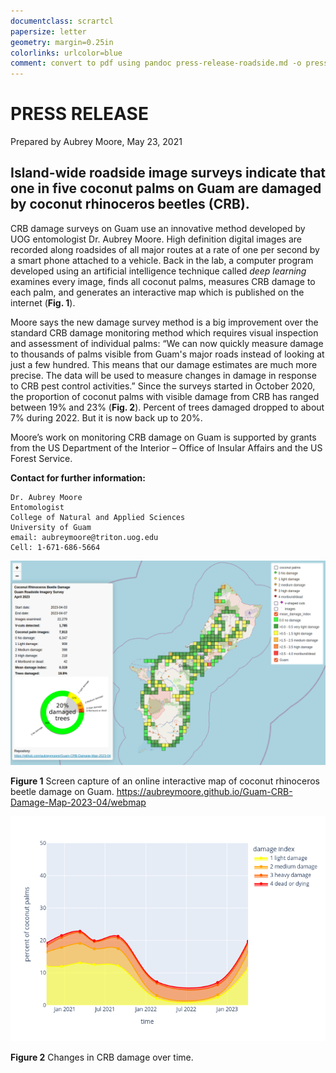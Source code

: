 ```yaml
---
documentclass: scrartcl
papersize: letter
geometry: margin=0.25in
colorlinks: urlcolor=blue
comment: convert to pdf using pandoc press-release-roadside.md -o press-release-roadside.pdf
---
```


# PRESS RELEASE

Prepared by Aubrey Moore, May 23, 2021

## Island-wide roadside image surveys indicate that one in five coconut palms on Guam are damaged by coconut rhinoceros beetles (CRB). 

CRB damage surveys on Guam use an innovative method developed by UOG entomologist Dr. Aubrey Moore. High definition digital images are recorded along roadsides of all major routes at a rate of one per second by a smart phone attached to a vehicle. Back in the lab, a computer program developed using an artificial intelligence technique called *deep learning* examines every image, finds all coconut palms, measures CRB damage to each palm, and generates an interactive map which is published on the internet (**Fig. 1**).

Moore says the new damage survey method is a big improvement over the standard CRB damage monitoring method which requires visual inspection and assessment of individual palms: “We can now quickly measure damage to thousands of palms visible from Guam's major roads instead of looking at just a few hundred. This means that our damage estimates are much more precise. The data will be used to measure changes in damage in response to CRB pest control activities.” Since the surveys started in October 2020, the proportion of coconut palms with visible damage from CRB has ranged between 19% and 23% (**Fig. 2**). Percent of trees damaged dropped to about 7% during 2022. But it is now back up to 20%.

Moore’s work on monitoring CRB damage on Guam is supported by grants from the US Department of the Interior – Office of Insular Affairs and the US Forest Service.

**Contact for further information:**
```
Dr. Aubrey Moore
Entomologist
College of Natural and Applied Sciences
University of Guam
email: aubreymoore@triton.uog.edu
Cell: 1-671-686-5664
```

![](webmap-2023-04.png)

**Figure 1** Screen capture of an online interactive map of coconut rhinoceros beetle damage on Guam. <https://aubreymoore.github.io/Guam-CRB-Damage-Map-2023-04/webmap>

![](timeline-plot/timeline.png)

**Figure 2** Changes in CRB damage over time.

<!--- 
The above ghf markdown can be converted to a PDF file using:

pandoc press-release-roadside.md -f gfm -o press-release-roadside.pdf
--->
 
